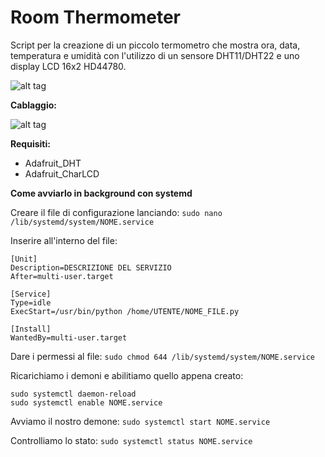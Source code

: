 # Room Thermometer
Script per la creazione di un piccolo termometro che mostra ora, data, temperatura e umidità con l'utilizzo di un sensore DHT11/DHT22 e uno display LCD 16x2 HD44780.

![alt tag](https://github.com/Nicuz/Room_Thermometer/blob/master/images/display_data.jpg)

**Cablaggio:**

![alt tag](https://github.com/Nicuz/Room_Thermometer/blob/master/images/Raspberry%20Pi%2016x2%20LCD%20HD44780.png)

**Requisiti:**
* Adafruit_DHT
* Adafruit_CharLCD

**Come avviarlo in background con systemd**

Creare il file di configurazione lanciando:
`sudo nano /lib/systemd/system/NOME.service`

Inserire all'interno del file:
```
[Unit]
Description=DESCRIZIONE DEL SERVIZIO
After=multi-user.target

[Service]
Type=idle
ExecStart=/usr/bin/python /home/UTENTE/NOME_FILE.py

[Install]
WantedBy=multi-user.target
```
Dare i permessi al file:
`sudo chmod 644 /lib/systemd/system/NOME.service`

Ricarichiamo i demoni e abilitiamo quello appena creato:
```
sudo systemctl daemon-reload
sudo systemctl enable NOME.service
```
Avviamo il nostro demone:
`sudo systemctl start NOME.service`

Controlliamo lo stato:
`sudo systemctl status NOME.service`
